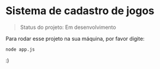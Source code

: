 <h1>Sistema de cadastro de jogos</h1>

>Status do projeto: Em desenvolvimento

Para rodar esse projeto na sua máquina, por favor digite:

```
node app.js
```
:)